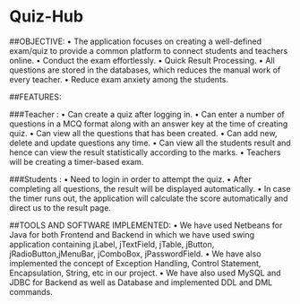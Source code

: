 # Quiz-Hub

##OBJECTIVE:
• The application focuses on creating a well-defined exam/quiz to provide a common platform to connect students and teachers online.
• Conduct the exam effortlessly.
• Quick Result Processing.
• All questions are stored in the databases, which reduces the manual work of every teacher.
• Reduce exam anxiety among the students.


##FEATURES:

###Teacher :
• Can create a quiz after logging in.
• Can enter a number of questions in a MCQ format along with an answer key at the time of creating quiz.
• Can view all the questions that has been created.
• Can add new, delete and update questions any time. 
• Can view all the students result and hence can view the result statistically according to the marks.
• Teachers will be creating a timer-based exam.

###Students :
• Need to login in order to attempt the quiz. 
• After completing all questions, the result will be displayed automatically.
• In case the timer runs out, the application will calculate the score automatically and direct us to the result page.


##TOOLS AND SOFTWARE IMPLEMENTED:
• We have used Netbeans for Java for both Frontend and Backend in which we have used swing application containing jLabel, jTextField, jTable, jButton, jRadioButton,jMenuBar, jComboBox, jPasswordField.
• We have also implemented the concept of Exception Handling, Control Statement, Encapsulation, String, etc in our project.
• We have also used MySQL and JDBC for Backend as well as Database and implemented DDL and DML commands.






